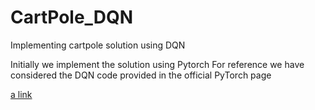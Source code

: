 # CartPole_DQN
Implementing cartpole solution using DQN

Initially we implement the solution using Pytorch
For reference we have considered the DQN code provided in the official PyTorch page

[a link](https://pytorch.org/tutorials/intermediate/reinforcement_q_learning.html)
